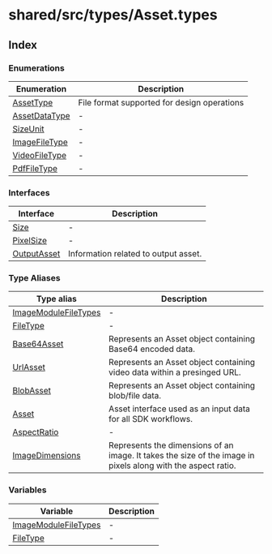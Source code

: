 # shared/src/types/Asset.types

## Index

### Enumerations

| Enumeration | Description |
| ------ | ------ |
| [AssetType](enumerations/AssetType.md) | File format supported for design operations |
| [AssetDataType](enumerations/AssetDataType.md) | - |
| [SizeUnit](enumerations/SizeUnit.md) | - |
| [ImageFileType](enumerations/ImageFileType.md) | - |
| [VideoFileType](enumerations/VideoFileType.md) | - |
| [PdfFileType](enumerations/PdfFileType.md) | - |

### Interfaces

| Interface | Description |
| ------ | ------ |
| [Size](interfaces/Size.md) | - |
| [PixelSize](interfaces/PixelSize.md) | - |
| [OutputAsset](interfaces/OutputAsset.md) | Information related to output asset. |

### Type Aliases

| Type alias | Description |
| ------ | ------ |
| [ImageModuleFileTypes](type-aliases/ImageModuleFileTypes.md) | - |
| [FileType](type-aliases/FileType.md) | - |
| [Base64Asset](type-aliases/Base64Asset.md) | Represents an Asset object containing Base64 encoded data. |
| [UrlAsset](type-aliases/UrlAsset.md) | Represents an Asset object containing video data within a presinged URL. |
| [BlobAsset](type-aliases/BlobAsset.md) | Represents an Asset object containing blob/file data. |
| [Asset](type-aliases/Asset.md) | Asset interface used as an input data for all SDK workflows. |
| [AspectRatio](type-aliases/AspectRatio.md) | - |
| [ImageDimensions](type-aliases/ImageDimensions.md) | Represents the dimensions of an image. It takes the size of the image in pixels along with the aspect ratio. |

### Variables

| Variable | Description |
| ------ | ------ |
| [ImageModuleFileTypes](variables/ImageModuleFileTypes.md) | - |
| [FileType](variables/FileType.md) | - |
